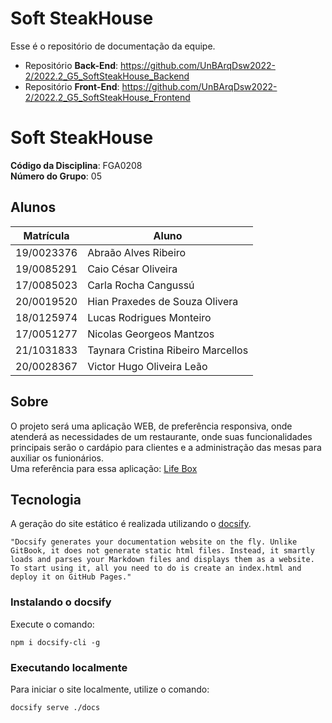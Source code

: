 # Soft SteakHouse

Esse é o repositório de documentação da equipe.

- Repositório **Back-End**: https://github.com/UnBArqDsw2022-2/2022.2_G5_SoftSteakHouse_Backend
- Repositório **Front-End**: https://github.com/UnBArqDsw2022-2/2022.2_G5_SoftSteakHouse_Frontend

# Soft SteakHouse

**Código da Disciplina**: FGA0208<br>
**Número do Grupo**: 05

## Alunos
|Matrícula | Aluno |
| -- | -- |
| 19/0023376  |  Abraão Alves Ribeiro |
| 19/0085291  |  Caio César Oliveira  |
| 17/0085023  |  Carla Rocha Cangussú |
| 20/0019520  |  Hian Praxedes de Souza Olivera |
| 18/0125974  |  Lucas Rodrigues Monteiro  |
| 17/0051277  |  Nicolas Georgeos Mantzos |
| 21/1031833  |  Taynara Cristina Ribeiro Marcellos |
| 20/0028367  |  Victor Hugo Oliveira Leão |

## Sobre 
O projeto será uma aplicação WEB, de preferência responsiva, onde atenderá as necessidades de um restaurante, onde suas funcionalidades principais serão o cardápio para clientes e a administração das mesas para auxiliar os funionários.<br>
Uma referência para essa aplicação: [Life Box](https://www.vucafood.com.br/lifeboxburger/aguas-claras/cardapio-digital) <br>

## Tecnologia

A geração do site estático é realizada utilizando o [docsify](https://docsify.js.org/).

```shell
"Docsify generates your documentation website on the fly. Unlike GitBook, it does not generate static html files. Instead, it smartly loads and parses your Markdown files and displays them as a website. To start using it, all you need to do is create an index.html and deploy it on GitHub Pages."
```

### Instalando o docsify

Execute o comando:

```shell
npm i docsify-cli -g
```

### Executando localmente

Para iniciar o site localmente, utilize o comando:

```shell
docsify serve ./docs
```
